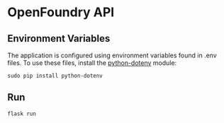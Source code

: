 # OpenFoundry API

## Environment Variables
The application is configured using environment variables found in .env files. To use these files, install the [python-dotenv](https://github.com/theskumar/python-dotenv) module:
```
sudo pip install python-dotenv
```

## Run
```
flask run
```
